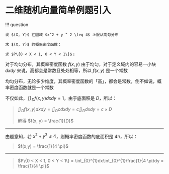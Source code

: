 # 二维随机向量简单例题引入

!!! question 

    设 $(X, Y)$ 在圆域 $x^2 + y ^ 2 \leq 4$ 上服从均匀分布

    求 $(X, Y)$ 的概率密度函数；

    求 $P\{0 < X < 1, 0 < Y < 1\}$；

对于均匀分布，其概率密度函数 $f(x, y)$ 由于均匀，对于定义域内的容易一小块 $dxdy$ 来说，高都会是常数且处处相等，所以 $f(x, y)$ 是一个常数

均匀分布，无论多少维度，其概率密度函数的「高」，都会是常数，倒不如说，概率密度函数就是一个常数

不仅如此，$\iint_Df(x, y)dxdy = 1$，由于底面积是 $D$，所以：
> $\iint_Df(x, y)dxdy = \iint_Dcdxdy = c \iint_Ddxdy = c \times D$
>
> 解得 $f(x, y) = \frac{1}{D}$

---

由题意知，若 $x^2 + y ^ 2 \leq 4$，则概率密度函数的底面积是 $4 \pi$，所以：
> $f(x,y) = \frac{1}{4 \pi}$

---

> $P\{0 < X < 1, 0 < Y < 1\} = \int_{0}^{1}dx\int_{0}^{1}\frac{1}{4 \pi}dy = \frac{1}{4 \pi}$